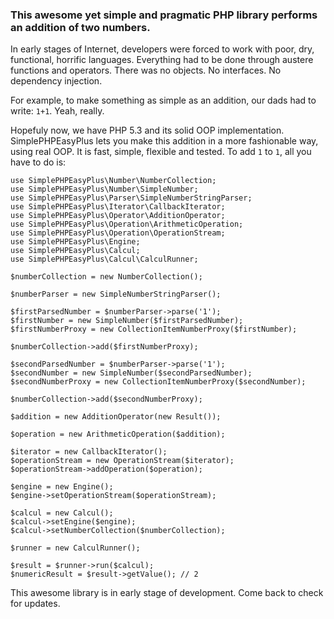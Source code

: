 ### This awesome yet simple and pragmatic PHP library performs an addition of two numbers.

In early stages of Internet, developers were forced to work with poor, dry, functional, horrific languages.
Everything had to be done through austere functions and operators. There was no objects. No interfaces. No dependency injection.

For example, to make something as simple as an addition, our dads had to write: `1+1`.
Yeah, really.

Hopefuly now, we have PHP 5.3 and its solid OOP implementation.
SimplePHPEasyPlus lets you make this addition in a more fashionable way, using real OOP.
It is fast, simple, flexible and tested. To add `1` to `1`, all you have to do is:

    use SimplePHPEasyPlus\Number\NumberCollection;
    use SimplePHPEasyPlus\Number\SimpleNumber;
    use SimplePHPEasyPlus\Parser\SimpleNumberStringParser;
    use SimplePHPEasyPlus\Iterator\CallbackIterator;
    use SimplePHPEasyPlus\Operator\AdditionOperator;
    use SimplePHPEasyPlus\Operation\ArithmeticOperation;
    use SimplePHPEasyPlus\Operation\OperationStream;
    use SimplePHPEasyPlus\Engine;
    use SimplePHPEasyPlus\Calcul;
    use SimplePHPEasyPlus\Calcul\CalculRunner;

    $numberCollection = new NumberCollection();

    $numberParser = new SimpleNumberStringParser();

    $firstParsedNumber = $numberParser->parse('1');
    $firstNumber = new SimpleNumber($firstParsedNumber);
    $firstNumberProxy = new CollectionItemNumberProxy($firstNumber);

    $numberCollection->add($firstNumberProxy);

    $secondParsedNumber = $numberParser->parse('1');
    $secondNumber = new SimpleNumber($secondParsedNumber);
    $secondNumberProxy = new CollectionItemNumberProxy($secondNumber);

    $numberCollection->add($secondNumberProxy);

    $addition = new AdditionOperator(new Result());

    $operation = new ArithmeticOperation($addition);

    $iterator = new CallbackIterator();
    $operationStream = new OperationStream($iterator);
    $operationStream->addOperation($operation);

    $engine = new Engine();
    $engine->setOperationStream($operationStream);

    $calcul = new Calcul();
    $calcul->setEngine($engine);
    $calcul->setNumberCollection($numberCollection);

    $runner = new CalculRunner();

    $result = $runner->run($calcul);
    $numericResult = $result->getValue(); // 2

This awesome library is in early stage of development. Come back to check for updates.
